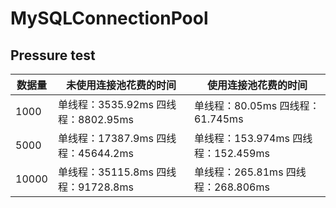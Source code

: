 # MySQLConnectionPool

## Pressure test
| 数据量 | 未使用连接池花费的时间 | 使用连接池花费的时间 |
|----------|----------|----------|
| 1000 | 单线程：3535.92ms 四线程：8802.95ms | 单线程：80.05ms 四线程：61.745ms |
| 5000 | 单线程：17387.9ms 四线程：45644.2ms | 单线程：153.974ms 四线程：152.459ms |
| 10000 | 单线程：35115.8ms 四线程：91728.8ms | 单线程：265.81ms 四线程：268.806ms |
